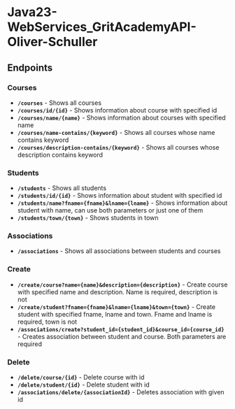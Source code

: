 # Java23-WebServices_GritAcademyAPI-Oliver-Schuller
## Endpoints
### Courses
* **`/courses`** - Shows all courses  
* **`/courses/id/{id}`** - Shows information about course with specified id  
* **`/courses/name/{name}`** - Shows information about courses with specified name  
* **`/courses/name-contains/{keyword}`** - Shows all courses whose name contains keyword  
* **`/courses/description-contains/{keyword}`** - Shows all courses whose description contains keyword  

### Students
* **`/students`** - Shows all students  
* **`/students/id/{id}`** - Shows information about student with specified id  
* **`/students/name?fname={fname}&lname={lname}`** - Shows information about student with name, can use both parameters or just one of them  
* **`/students/town/{town}`** - Shows students in town

### Associations
* **`/associations`** - Shows all associations between students and courses

### Create
 * **`/create/course?name={name}&description={description}`** - Create course with specified name and description. Name is required, description is not  
 * **`/create/student?fname={fname}&lname={lname}&town={town}`** - Create student with specified fname, lname and town. Fname and lname is required, town is not
 * **`/associations/create?student_id={student_id}&course_id={course_id}`** - Creates association between student and course. Both parameters are required

 ### Delete
 * **`/delete/course/{id}`** - Delete course with id  
 * **`/delete/student/{id}`** - Delete student with id
 * **`/associations/delete/{associationId}`** - Deletes association with given id
